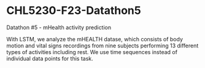 # CHL5230-F23-Datathon5
Datathon #5 - mHealth activity prediction

With LSTM, we analyze the mHEALTH datase, which consists of body motion and vital signs recordings from nine
subjects performing 13 different types of activities including rest. We use time sequences instead of individual data points for this task.
